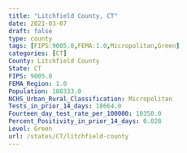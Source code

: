 ```yaml
---
title: "Litchfield County, CT"
date: 2021-03-07
draft: false
type: county
tags: [FIPS:9005.0,FEMA:1.0,Micropolitan,Green]
categories: [CT]
County: Litchfield County
State: CT
FIPS: 9005.0
FEMA_Region: 1.0
Population: 180333.0
NCHS_Urban_Rural_Classification: Micropolitan
Tests_in_prior_14_days: 18664.0
Fourteen_day_test_rate_per_100000: 10350.0
Percent_Positivity_in_prior_14_days: 0.028
Level: Green
url: /states/CT/litchfield-county
---
```



